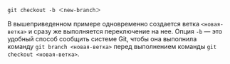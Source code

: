 ```zsh terminal
git checkout -b ＜new-branch＞
```

В вышеприведенном примере одновременно создается ветка `<новая-ветка>` и сразу же выполняется переключение на нее. Опция `-b` — это удобный способ сообщить системе Git, чтобы она выполнила команду `git branch <новая-ветка>` перед выполнением команды `git checkout <новая-ветка>`.